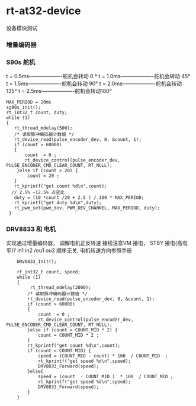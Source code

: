 # rt-at32-device
设备模块测试

### 增量编码器

### S90s 舵机

t = 0.5ms——————-舵机会转动 0 °
t = 1.0ms——————-舵机会转动 45°
t = 1.5ms——————-舵机会转动 90°
t = 2.0ms——————-舵机会转动 135°
t = 2.5ms——————-舵机会转动180°   

```
MAX_PERIOD = 20ms
sg90s_init();
rt_int32_t count, duty;
while (1)
{
   rt_thread_mdelay(500);
   /* 读取脉冲编码器计数值 */
   rt_device_read(pulse_encoder_dev, 0, &count, 1);
   if (count > 60000)
   {
       count  = 0 ;
       rt_device_control(pulse_encoder_dev, PULSE_ENCODER_CMD_CLEAR_COUNT, RT_NULL);
    }else if (count > 20) {
        count = 20 ;
   }
   rt_kprintf("get count %d\n",count);
  // 2.5% ~12.5% 占空比
   duty = (10 *count /20 + 2.5 ) / 100 * MAX_PERIOD;
   rt_kprintf("get duty %d\n",duty);
   rt_pwm_set(pwm_dev, PWM_DEV_CHANNEL, MAX_PERIOD, duty);
 }    
```


### DRV8833 和 电机
实现通过增量编码器， 调解电机正反转速
接线注意VM 接电， STBY 接电(高电平)?
in1 in2 /ou1 ou2 顺序无关, 电机转速方向参照手册

```
    DRV8833_Init();

    rt_int32_t count, speed;
    while (1)
    {
         rt_thread_mdelay(2000);
        /* 读取脉冲编码器计数值 */
        rt_device_read(pulse_encoder_dev, 0, &count, 1);
        if (count > 60000)
        {
            count  = 0 ;
            rt_device_control(pulse_encoder_dev, PULSE_ENCODER_CMD_CLEAR_COUNT, RT_NULL);
        }else if (count > COUNT_MID * 2) {
            count = COUNT_MID * 2 ;
        }
        rt_kprintf("get count %d\n",count);
        if (count < COUNT_MID) {
            speed = (COUNT_MID - count) * 100  / COUNT_MID  ;
            rt_kprintf("get speed %d\n",speed);
            DRV8833_Forward(speed);
        }else{
            speed = (count  - COUNT_MID )  * 100  / COUNT_MID ;
            rt_kprintf("get speed %d\n",speed);
            DRV8833_Forward(speed);
        }
    }

```

